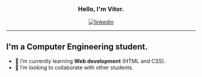 

<h3 style="text-align: center"> Hello, I'm Vitor.</h3>

<div align="center">

[![linkedin](https://img.shields.io/badge/linkedin-%230077B5.svg?&style=for-the-badge&logo=linkedin&logoColor=white)](https://www.linkedin.com/in/vitoraleluia)</div>

---

## I'm a Computer Engineering student.

- 📖 I’m currently learning **Web development** (HTML and CSS).
- 💭 I’m looking to collaborate with other students.
